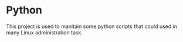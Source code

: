 # Python

This project is used to manitain some python scripts that  could used in many Linux administration task. 
